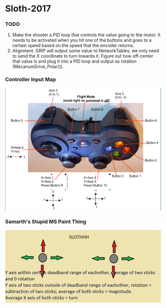 # Sloth-2017

### TODO
1. Make the shooter a PID loop that controls the value going to the motor. It needs to be activated when you hit one of the buttons and goes to a certain speed based on the speed that the encoder returns.
2. Alignment. GRIP will output some value to NetworkTables, we only need to send the X coordinate to turn towards it. Figure out how off-center that value is and plug it into a PID loop and output as rotation (MecanumDrive_Polar()).

### Controller Input Map
![Controller Input Map](chrome_2017-01-13_22-26-30.png?raw=true)

### Samarth's Stupid MS Paint Thing
![Samarth Sucks](samarth.png?raw=true)
